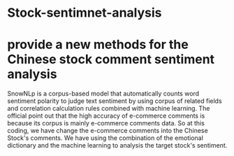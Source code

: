 # Stock-sentimnet-analysis
# provide a new methods for the Chinese stock comment sentiment analysis

SnowNLp is a corpus-based model that automatically counts word sentiment polarity to judge text sentiment by using corpus of related fields and correlation calculation rules combined with machine learning. The official point out that the high accuracy of e-commerce comments is because its corpus is mainly e-commerce comments data. So at this coding, we have change the e-commerce comments into the Chinese Stock's comments.
  We have using the combination of the emotional dictionary and the machine learning to analysis the target stock's sentiment.

